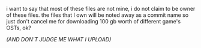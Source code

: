 i want to say that most of these files are not mine, i do not claim to be owner of these files. the files that I own will be noted away as a commit name
so just don't cancel me for downloading 100 gb worth of different game's OSTs, ok?




*(AND DON'T JUDGE ME WHAT I UPLOAD)*
